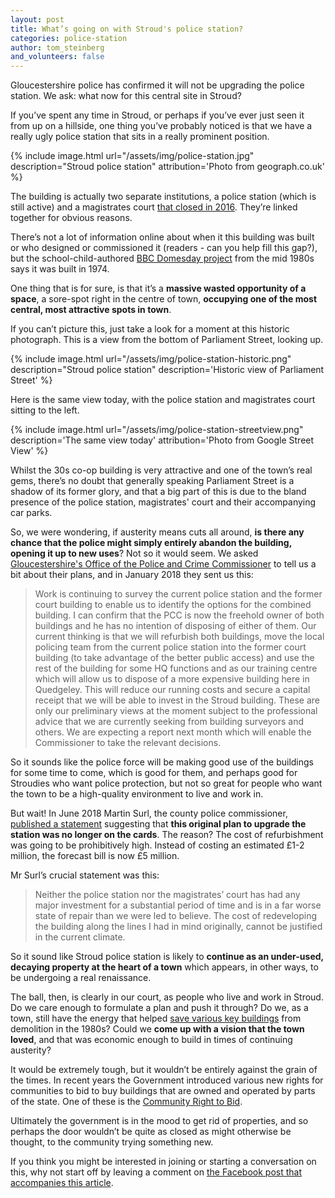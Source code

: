 ```yaml
---
layout: post
title: What’s going on with Stroud's police station?
categories: police-station
author: tom_steinberg
and_volunteers: false
---
```


<div class="standfirst">
Gloucestershire police has confirmed it will not be upgrading the police station. We ask: what now for this central site in Stroud?
</div>

If you’ve spent any time in Stroud, or perhaps if you’ve ever just seen it from up on a hillside, one thing you’ve probably noticed is that we have a really ugly police station that sits in a really prominent position.

{% include image.html url="/assets/img/police-station.jpg" description="Stroud police station" attribution='Photo from geograph.co.uk' %}

The building is actually two separate institutions, a police station (which is still active) and a magistrates court [that closed in 2016](http://www.stroudnewsandjournal.co.uk/news/14270346.Stroud_Magistrates__Court_is_to_close___it_is_confirmed/). They’re linked together for obvious reasons.

There’s not a lot of information online about when it this building was built or who designed or commissioned it (readers - can you help fill this gap?), but the school-child-authored [BBC Domesday project](https://en.wikipedia.org/wiki/BBC_Domesday_Project) from the mid 1980s says it was built in 1974.

One thing that is for sure, is that it’s a <strong>massive wasted opportunity of a space</strong>, a sore-spot right in the centre of town, <strong>occupying one of the most central, most attractive spots in town</strong>.

If you can’t picture this, just take a look for a moment at this historic photograph. This is a view from the bottom of Parliament Street, looking up. 

{% include image.html url="/assets/img/police-station-historic.png" description="Stroud police station" description='Historic view of Parliament Street' %}

Here is the same view today, with the police station and magistrates court sitting to the left.

{% include image.html url="/assets/img/police-station-streetview.png" description='The same view today' attribution='Photo from Google Street View' %}

Whilst the 30s co-op building is very attractive and one of the town’s real gems, there’s no doubt that generally speaking Parliament Street is a shadow of its former glory, and that a big part of this is due to the bland presence of the police station, magistrates' court and their accompanying car parks.

So, we were wondering, if austerity means cuts all around, <strong>is there any chance that the police might simply entirely abandon the building, opening it up to new uses</strong>? Not so it would seem. We asked [Gloucestershire's Office of the Police and Crime Commissioner](https://www.gloucestershire-pcc.gov.uk/) to tell us a bit about their plans, and in January 2018 they sent us this:

> Work is continuing to survey the current police station and the former court building to enable us to identify the options for the combined building. I can confirm that the PCC is now the freehold owner of both buildings and he has no intention of disposing of either of them.  Our current thinking is that we will refurbish both buildings, move the local policing team from the current police station into the former court building (to take advantage of the better public access) and use the rest of the building for some HQ functions and as our training centre which will allow us to dispose of a more expensive building here in Quedgeley. This will reduce our running costs and secure a capital receipt that we will be able to invest in the Stroud building.  These are only our preliminary views at the moment subject to the professional advice that we are currently seeking from building surveyors and others. We are expecting a report next month which will enable the Commissioner to take the relevant decisions.

So it sounds like the police force will be making good use of the buildings for some time to come, which is good for them, and perhaps good for Stroudies who want police protection, but not so great for people who want the town to be a high-quality environment to live and work in.

But wait! In June 2018 Martin Surl, the county police commissioner, [published a statement](https://www.gloucestershire-pcc.gov.uk/latest-news-media-martins-blog/jury-s-still-out-on-plans-for-stroud-magistrates-court/) suggesting that <strong>this original plan to upgrade the station was no longer on the cards</strong>. The reason? The cost of refurbishment was going to be prohibitively high. Instead of costing an estimated £1-2 million, the forecast bill is now £5 million.

Mr Surl’s crucial statement was this:

> Neither the police station nor the magistrates’ court has had any major investment for a substantial period of time and is in a far worse state of repair than we were led to believe. The cost of redeveloping the building along the lines I had in mind originally, cannot be justified in the current climate.

So it sound like Stroud police station is likely to <strong>continue as an under-used, decaying property at the heart of a town</strong> which appears, in other ways, to be undergoing a real renaissance. 

The ball, then, is clearly in our court, as people who live and work in Stroud. Do we care enough to formulate a plan and push it through? Do we, as a town, still have the energy that helped [save various key buildings](http://www.stroudpreservationtrust.org.uk/our-history.html) from demolition in the 1980s? Could we <strong>come up with a vision that the town loved</strong>, and that was economic enough to build in times of continuing austerity?

It would be extremely tough, but it wouldn’t be entirely against the grain of the times. In recent years the Government introduced various new rights for communities to bid to buy buildings that are owned and operated by parts of the state. One of these is the [Community Right to Bid](https://mycommunity.org.uk/resources/understanding-the-community-right-to-bid/).

Ultimately the government is in the mood to get rid of properties, and so perhaps the door wouldn’t be quite as closed as might otherwise be thought, to the community trying something new.

If you think you might be interested in joining or starting a conversation on this, why not start off by leaving a comment on [the Facebook post that accompanies this article](https://www.facebook.com/stroudinvestigates/).
